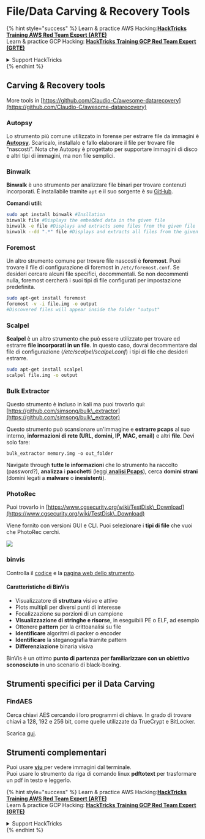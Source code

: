 # File/Data Carving & Recovery Tools

{% hint style="success" %}
Learn & practice AWS Hacking:<img src="/.gitbook/assets/arte.png" alt="" data-size="line">[**HackTricks Training AWS Red Team Expert (ARTE)**](https://training.hacktricks.xyz/courses/arte)<img src="/.gitbook/assets/arte.png" alt="" data-size="line">\
Learn & practice GCP Hacking: <img src="/.gitbook/assets/grte.png" alt="" data-size="line">[**HackTricks Training GCP Red Team Expert (GRTE)**<img src="/.gitbook/assets/grte.png" alt="" data-size="line">](https://training.hacktricks.xyz/courses/grte)

<details>

<summary>Support HackTricks</summary>

* Check the [**subscription plans**](https://github.com/sponsors/carlospolop)!
* **Join the** 💬 [**Discord group**](https://discord.gg/hRep4RUj7f) or the [**telegram group**](https://t.me/peass) or **follow** us on **Twitter** 🐦 [**@hacktricks\_live**](https://twitter.com/hacktricks\_live)**.**
* **Share hacking tricks by submitting PRs to the** [**HackTricks**](https://github.com/carlospolop/hacktricks) and [**HackTricks Cloud**](https://github.com/carlospolop/hacktricks-cloud) github repos.

</details>
{% endhint %}

## Carving & Recovery tools

More tools in [https://github.com/Claudio-C/awesome-datarecovery](https://github.com/Claudio-C/awesome-datarecovery)

### Autopsy

Lo strumento più comune utilizzato in forense per estrarre file da immagini è [**Autopsy**](https://www.autopsy.com/download/). Scaricalo, installalo e fallo elaborare il file per trovare file "nascosti". Nota che Autopsy è progettato per supportare immagini di disco e altri tipi di immagini, ma non file semplici.

### Binwalk <a href="#binwalk" id="binwalk"></a>

**Binwalk** è uno strumento per analizzare file binari per trovare contenuti incorporati. È installabile tramite `apt` e il suo sorgente è su [GitHub](https://github.com/ReFirmLabs/binwalk).

**Comandi utili**:
```bash
sudo apt install binwalk #Insllation
binwalk file #Displays the embedded data in the given file
binwalk -e file #Displays and extracts some files from the given file
binwalk --dd ".*" file #Displays and extracts all files from the given file
```
### Foremost

Un altro strumento comune per trovare file nascosti è **foremost**. Puoi trovare il file di configurazione di foremost in `/etc/foremost.conf`. Se desideri cercare alcuni file specifici, decommentali. Se non decommenti nulla, foremost cercherà i suoi tipi di file configurati per impostazione predefinita.
```bash
sudo apt-get install foremost
foremost -v -i file.img -o output
#Discovered files will appear inside the folder "output"
```
### **Scalpel**

**Scalpel** è un altro strumento che può essere utilizzato per trovare ed estrarre **file incorporati in un file**. In questo caso, dovrai decommentare dal file di configurazione (_/etc/scalpel/scalpel.conf_) i tipi di file che desideri estrarre.
```bash
sudo apt-get install scalpel
scalpel file.img -o output
```
### Bulk Extractor

Questo strumento è incluso in kali ma puoi trovarlo qui: [https://github.com/simsong/bulk\_extractor](https://github.com/simsong/bulk\_extractor)

Questo strumento può scansionare un'immagine e **estrarre pcaps** al suo interno, **informazioni di rete (URL, domini, IP, MAC, email)** e altri **file**. Devi solo fare:
```
bulk_extractor memory.img -o out_folder
```
Navigate through **tutte le informazioni** che lo strumento ha raccolto (password?), **analizza** i **pacchetti** (leggi[ **analisi Pcaps**](../pcap-inspection/)), cerca **domini strani** (domini legati a **malware** o **inesistenti**).

### PhotoRec

Puoi trovarlo in [https://www.cgsecurity.org/wiki/TestDisk\_Download](https://www.cgsecurity.org/wiki/TestDisk\_Download)

Viene fornito con versioni GUI e CLI. Puoi selezionare i **tipi di file** che vuoi che PhotoRec cerchi.

![](<../../../.gitbook/assets/image (242).png>)

### binvis

Controlla il [codice](https://code.google.com/archive/p/binvis/) e la [pagina web dello strumento](https://binvis.io/#/).

#### Caratteristiche di BinVis

* Visualizzatore di **struttura** visivo e attivo
* Plots multipli per diversi punti di interesse
* Focalizzazione su porzioni di un campione
* **Visualizzazione di stringhe e risorse**, in eseguibili PE o ELF, ad esempio
* Ottenere **pattern** per la crittoanalisi su file
* **Identificare** algoritmi di packer o encoder
* **Identificare** la steganografia tramite pattern
* **Differenziazione** binaria visiva

BinVis è un ottimo **punto di partenza per familiarizzare con un obiettivo sconosciuto** in uno scenario di black-boxing.

## Strumenti specifici per il Data Carving

### FindAES

Cerca chiavi AES cercando i loro programmi di chiave. In grado di trovare chiavi a 128, 192 e 256 bit, come quelle utilizzate da TrueCrypt e BitLocker.

Scarica [qui](https://sourceforge.net/projects/findaes/).

## Strumenti complementari

Puoi usare [**viu** ](https://github.com/atanunq/viu) per vedere immagini dal terminale.\
Puoi usare lo strumento da riga di comando linux **pdftotext** per trasformare un pdf in testo e leggerlo.

{% hint style="success" %}
Learn & practice AWS Hacking:<img src="/.gitbook/assets/arte.png" alt="" data-size="line">[**HackTricks Training AWS Red Team Expert (ARTE)**](https://training.hacktricks.xyz/courses/arte)<img src="/.gitbook/assets/arte.png" alt="" data-size="line">\
Learn & practice GCP Hacking: <img src="/.gitbook/assets/grte.png" alt="" data-size="line">[**HackTricks Training GCP Red Team Expert (GRTE)**<img src="/.gitbook/assets/grte.png" alt="" data-size="line">](https://training.hacktricks.xyz/courses/grte)

<details>

<summary>Support HackTricks</summary>

* Check the [**subscription plans**](https://github.com/sponsors/carlospolop)!
* **Join the** 💬 [**Discord group**](https://discord.gg/hRep4RUj7f) or the [**telegram group**](https://t.me/peass) or **follow** us on **Twitter** 🐦 [**@hacktricks\_live**](https://twitter.com/hacktricks\_live)**.**
* **Share hacking tricks by submitting PRs to the** [**HackTricks**](https://github.com/carlospolop/hacktricks) and [**HackTricks Cloud**](https://github.com/carlospolop/hacktricks-cloud) github repos.

</details>
{% endhint %}
